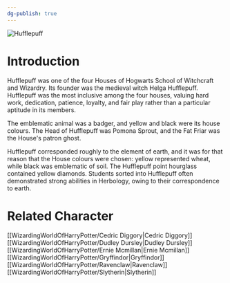 ```yaml
---
dg-publish: true
---
```

![Hufflepuff](http://rxbg5ysja.bkt.gdipper.com/Hufflepuff.png)
# Introduction
Hufflepuff was one of the four Houses of Hogwarts School of Witchcraft and Wizardry. Its founder was the medieval witch Helga Hufflepuff. Hufflepuff was the most inclusive among the four houses, valuing hard work, dedication, patience, loyalty, and fair play rather than a particular aptitude in its members.

The emblematic animal was a badger, and yellow and black were its house colours. The Head of Hufflepuff was Pomona Sprout, and the Fat Friar was the House's patron ghost.

Hufflepuff corresponded roughly to the element of earth, and it was for that reason that the House colours were chosen: yellow represented wheat, while black was emblematic of soil. The Hufflepuff point hourglass contained yellow diamonds. Students sorted into Hufflepuff often demonstrated strong abilities in Herbology, owing to their correspondence to earth.

# Related Character
[[WizardingWorldOfHarryPotter/Cedric Diggory\|Cedric Diggory]]
[[WizardingWorldOfHarryPotter/Dudley Dursley\|Dudley Dursley]]
[[WizardingWorldOfHarryPotter/Ernie Mcmillan\|Ernie Mcmillan]]
[[WizardingWorldOfHarryPotter/Gryffindor\|Gryffindor]]
[[WizardingWorldOfHarryPotter/Ravenclaw\|Ravenclaw]]
[[WizardingWorldOfHarryPotter/Slytherin\|Slytherin]]
